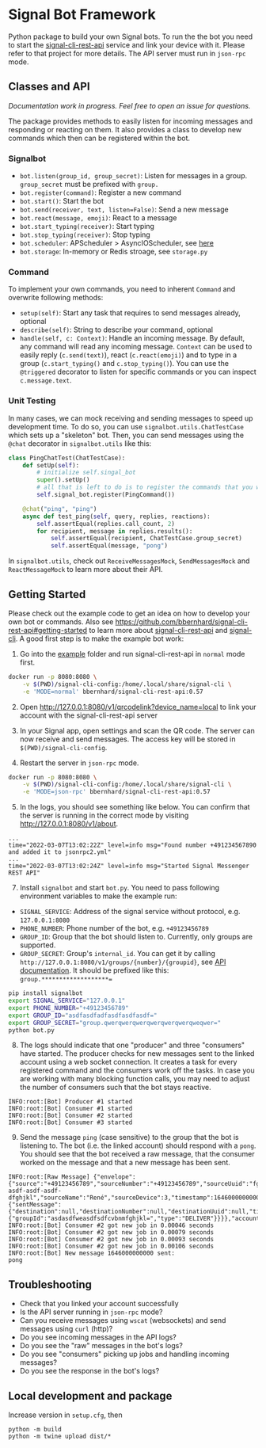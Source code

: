 # Signal Bot Framework

Python package to build your own Signal bots. To run the the bot you need to start the [signal-cli-rest-api](https://github.com/bbernhard/signal-cli-rest-api) service and link your device with it. Please refer to that project for more details. The API server must run in `json-rpc` mode.

## Classes and API

*Documentation work in progress. Feel free to open an issue for questions.*

The package provides methods to easily listen for incoming messages and responding or reacting on them. It also provides a class to develop new commands which then can be registered within the bot.

### Signalbot

- `bot.listen(group_id, group_secret)`: Listen for messages in a group. `group_secret` must be prefixed with `group.`
- `bot.register(command)`: Register a new command
- `bot.start()`: Start the bot
- `bot.send(receiver, text, listen=False)`: Send a new message
- `bot.react(message, emoji)`: React to a message
- `bot.start_typing(receiver)`: Start typing
- `bot.stop_typing(receiver)`: Stop typing
- `bot.scheduler`: APScheduler > AsyncIOScheduler, see [here](https://apscheduler.readthedocs.io/en/3.x/modules/schedulers/asyncio.html?highlight=AsyncIOScheduler#apscheduler.schedulers.asyncio.AsyncIOScheduler)
- `bot.storage`: In-memory or Redis stroage, see `storage.py`

### Command

To implement your own commands, you need to inherent `Command` and overwrite following methods:

- `setup(self)`: Start any task that requires to send messages already, optional
- `describe(self)`: String to describe your command, optional
- `handle(self, c: Context)`: Handle an incoming message. By default, any command will read any incoming message. `Context` can be used to easily reply (`c.send(text)`), react (`c.react(emoji)`) and to type in a group (`c.start_typing()` and `c.stop_typing()`). You can use the `@triggered` decorator to listen for specific commands or you can inspect `c.message.text`.

### Unit Testing

In many cases, we can mock receiving and sending messages to speed up development time. To do so, you can use `signalbot.utils.ChatTestCase` which sets up a "skeleton" bot. Then, you can send messages using the `@chat` decorator in `signalbot.utils` like this:
```python
class PingChatTest(ChatTestCase):
    def setUp(self):
        # initialize self.singal_bot
        super().setUp() 
        # all that is left to do is to register the commands that you want to test 
        self.signal_bot.register(PingCommand()) 

    @chat("ping", "ping")
    async def test_ping(self, query, replies, reactions):
        self.assertEqual(replies.call_count, 2)
        for recipient, message in replies.results():
            self.assertEqual(recipient, ChatTestCase.group_secret)
            self.assertEqual(message, "pong")
```
In `signalbot.utils`, check out `ReceiveMessagesMock`, `SendMessagesMock` and `ReactMessageMock` to learn more about their API.

## Getting Started

Please check out the example code to get an idea on how to develop your own bot or commands. Also see https://github.com/bbernhard/signal-cli-rest-api#getting-started to learn more about [signal-cli-rest-api](https://github.com/bbernhard/signal-cli-rest-api) and [signal-cli](https://github.com/AsamK/signal-cli). A good first step is to make the example bot work:

1. Go into the [example](https://github.com/filipre/signalbot/tree/master/example) folder and run signal-cli-rest-api in `normal` mode first.
```bash
docker run -p 8080:8080 \
    -v $(PWD)/signal-cli-config:/home/.local/share/signal-cli \
    -e 'MODE=normal' bbernhard/signal-cli-rest-api:0.57
```

2. Open http://127.0.0.1:8080/v1/qrcodelink?device_name=local to link your account with the signal-cli-rest-api server

3. In your Signal app, open settings and scan the QR code. The server can now receive and send messages. The access key will be stored in `$(PWD)/signal-cli-config`.

4. Restart the server in `json-rpc` mode.
```bash
docker run -p 8080:8080 \
    -v $(PWD)/signal-cli-config:/home/.local/share/signal-cli \
    -e 'MODE=json-rpc' bbernhard/signal-cli-rest-api:0.57
```

5. In the logs, you should see something like below. You can confirm that the server is running in the correct mode by visiting http://127.0.0.1:8080/v1/about.
```
...
time="2022-03-07T13:02:22Z" level=info msg="Found number +491234567890 and added it to jsonrpc2.yml"
...
time="2022-03-07T13:02:24Z" level=info msg="Started Signal Messenger REST API"
```

7. Install `signalbot` and start `bot.py`. You need to pass following environment variables to make the example run:
- `SIGNAL_SERVICE`: Address of the signal service without protocol, e.g. `127.0.0.1:8080`
- `PHONE_NUMBER`: Phone number of the bot, e.g. `+49123456789`
- `GROUP_ID`: Group that the bot should listen to. Currently, only groups are supported.
- `GROUP_SECRET`: Group's `internal_id`. You can get it by calling `http://127.0.0.1:8080/v1/groups/{number}/{groupid}`, see [API documentation](https://bbernhard.github.io/signal-cli-rest-api/). It should be prefixed like this: `group.*******************=`

```bash
pip install signalbot
export SIGNAL_SERVICE="127.0.0.1"
export PHONE_NUMBER="+49123456789"
export GROUP_ID="asdfasdfadfasdfasdfasdf="
export GROUP_SECRET="group.qwerqwerqwerqwerqwerqwerqweqwer="
python bot.py
```

8. The logs should indicate that one "producer" and three "consumers" have started. The producer checks for new messages sent to the linked account using a web socket connection. It creates a task for every registered command and the consumers work off the tasks. In case you are working with many blocking function calls, you may need to adjust the number of consumers such that the bot stays reactive.
```
INFO:root:[Bot] Producer #1 started
INFO:root:[Bot] Consumer #1 started
INFO:root:[Bot] Consumer #2 started
INFO:root:[Bot] Consumer #3 started
```

9. Send the message `ping` (case sensitive) to the group that the bot is listening to. The bot (i.e. the linked account) should respond with a `pong`. You should see that the bot received a raw message, that the consumer worked on the message and that a new message has been sent.
```
INFO:root:[Raw Message] {"envelope":{"source":"+49123456789","sourceNumber":"+49123456789","sourceUuid":"fghjkl-asdf-asdf-asdf-dfghjkl","sourceName":"René","sourceDevice":3,"timestamp":1646000000000,"syncMessage":{"sentMessage":{"destination":null,"destinationNumber":null,"destinationUuid":null,"timestamp":1646000000000,"message":"pong","expiresInSeconds":0,"viewOnce":false,"groupInfo":{"groupId":"asdasdfweasdfsdfcvbnmfghjkl=","type":"DELIVER"}}}},"account":"+49123456789","subscription":0}
INFO:root:[Bot] Consumer #2 got new job in 0.00046 seconds
INFO:root:[Bot] Consumer #2 got new job in 0.00079 seconds
INFO:root:[Bot] Consumer #2 got new job in 0.00093 seconds
INFO:root:[Bot] Consumer #2 got new job in 0.00106 seconds
INFO:root:[Bot] New message 1646000000000 sent:
pong
```

## Troubleshooting

- Check that you linked your account successfully
- Is the API server running in `json-rpc` mode?
- Can you receive messages using `wscat` (websockets) and send messages using `curl` (http)?
- Do you see incoming messages in the API logs?
- Do you see the "raw" messages in the bot's logs?
- Do you see "consumers" picking up jobs and handling incoming messages?
- Do you see the response in the bot's logs?

## Local development and package

Increase version in `setup.cfg`, then

```
python -m build
python -m twine upload dist/*
```